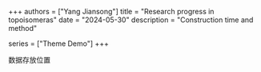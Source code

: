 +++
authors = ["Yang Jiansong"]
title = "Research progress in topoisomeras"
date = "2024-05-30"
description = "Construction time and method"

series = ["Theme Demo"]
+++

数据存放位置